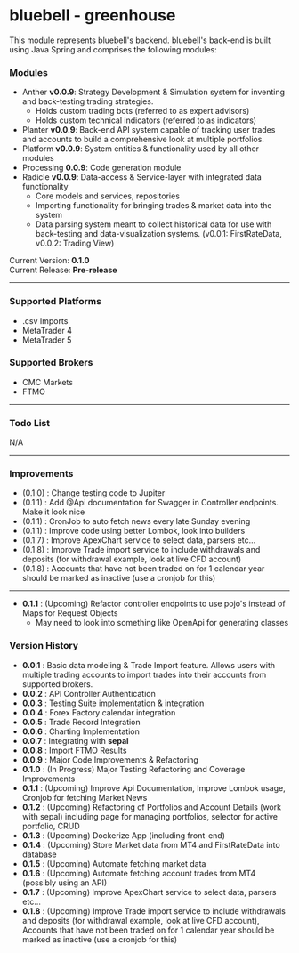 # bluebell - greenhouse
This module represents bluebell's backend. bluebell's back-end is built using Java Spring and comprises the following modules:

### Modules
- Anther **v0.0.9**: Strategy Development & Simulation system for inventing and back-testing trading strategies.
  - Holds custom trading bots (referred to as expert advisors)
  - Holds custom technical indicators (referred to as indicators)
- Planter **v0.0.9**: Back-end API system capable of tracking user trades and accounts to build a comprehensive look at multiple portfolios.
- Platform **v0.0.9**: System entities & functionality used by all other modules
- Processing **0.0.9**: Code generation module
- Radicle **v0.0.9**: Data-access & Service-layer with integrated data functionality
  - Core models and services, repositories
  - Importing functionality for bringing trades & market data into the system
  - Data parsing system meant to collect historical data for use with back-testing and data-visualization systems. (v0.0.1: FirstRateData, v0.0.2: Trading View)

Current Version: **0.1.0**\
Current Release: **Pre-release**

---

### Supported Platforms
- .csv Imports
- MetaTrader 4
- MetaTrader 5

### Supported Brokers
- CMC Markets
- FTMO

---

### Todo List

N/A

---

### Improvements
- (0.1.0) : Change testing code to Jupiter
- (0.1.1) : Add @Api documentation for Swagger in Controller endpoints. Make it look nice
- (0.1.1) : CronJob to auto fetch news every late Sunday evening
- (0.1.1) : Improve code using better Lombok, look into builders
- (0.1.7) : Improve ApexChart service to select data, parsers etc...
- (0.1.8) : Improve Trade import service to include withdrawals and deposits (for withdrawal example, look at live CFD account)
- (0.1.8) : Accounts that have not been traded on for 1 calendar year should be marked as inactive (use a cronjob for this)
---

- **0.1.1** : (Upcoming) Refactor controller endpoints to use pojo's instead of Maps for Request Objects
    - May need to look into something like OpenApi for generating classes

### Version History
- **0.0.1** : Basic data modeling & Trade Import feature. Allows users with multiple trading accounts to import trades into their accounts from supported brokers.
- **0.0.2** : API Controller Authentication
- **0.0.3** : Testing Suite implementation & integration
- **0.0.4** : Forex Factory calendar integration
- **0.0.5** : Trade Record Integration
- **0.0.6** : Charting Implementation
- **0.0.7** : Integrating with **sepal**
- **0.0.8** : Import FTMO Results
- **0.0.9** : Major Code Improvements & Refactoring
- **0.1.0** : (In Progress) Major Testing Refactoring and Coverage Improvements
- **0.1.1** : (Upcoming) Improve Api Documentation, Improve Lombok usage, Cronjob for fetching Market News
- **0.1.2** : (Upcoming) Refactoring of Portfolios and Account Details (work with sepal) including page for managing portfolios, selector for active portfolio, CRUD
- **0.1.3** : (Upcoming) Dockerize App (including front-end)
- **0.1.4** : (Upcoming) Store Market data from MT4 and FirstRateData into database
- **0.1.5** : (Upcoming) Automate fetching market data
- **0.1.6** : (Upcoming) Automate fetching account trades from MT4 (possibly using an API)
- **0.1.7** : (Upcoming) Improve ApexChart service to select data, parsers etc...
- **0.1.8** : (Upcoming) Improve Trade import service to include withdrawals and deposits (for withdrawal example, look at live CFD account), Accounts that have not been traded on for 1 calendar year should be marked as inactive (use a cronjob for this)